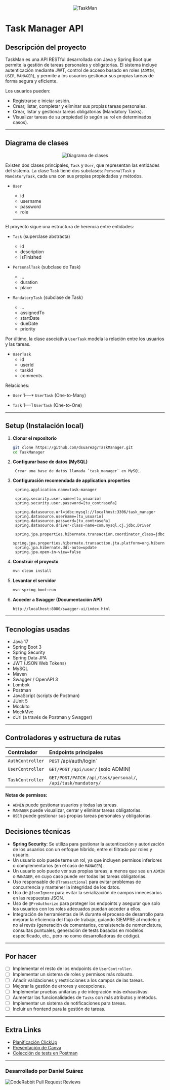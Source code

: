 <div style="text-align: center;">
  <img src="src/main/resources/static/banner.png" alt="TaskMan"></div>

# Task Manager API

## Descripción del proyecto

TaskMan es una API RESTful desarrollada con Java y Spring Boot que permite la gestión de tareas personales y obligatorias. El sistema incluye autenticación mediante JWT, control de acceso basado en roles (`ADMIN`, `USER`, `MANAGER`), y permite a los usuarios gestionar sus propias tareas de forma segura y eficiente.

Los usuarios pueden:
- Registrarse e iniciar sesión.
- Crear, listar, completar y eliminar sus propias tareas personales.
- Crear, listar y gestionar tareas obligatorias (Mandatory Tasks).
- Visualizar tareas de su propiedad (o según su rol en determinados casos).

---

## Diagrama de clases


<div style="text-align: center;">
  <img src="src/main/resources/static/img.png" alt="Diagrama de clases">
</div>


Existen dos clases principales, `Task` y `User`, que representan las entidades del sistema. La clase `Task` tiene dos subclases: `PersonalTask` y `MandatoryTask`, cada una con sus propias propiedades y métodos.

- `User`
    - id
    - username
    - password
    - role

  ---------
El proyecto sigue una estructura de herencia entre entidades:

- `Task` (superclase abstracta)
    - id
    - description
    - isFinished


- `PersonalTask` (subclase de Task)
    - …
    - duration
    - place
  

- `MandatoryTask` (subclase de Task)
    - …
    - assignedTo
    - startDate
    - dueDate
    - priority

Por último, la clase asociativa `UserTask` modela la relación entre los usuarios y las tareas.

- `UserTask` 
    - id
    - userId
    - taskId
    - comments




Relaciones:
- `User` 1---* `UserTask` (One-to-Many)


- `Task` 1---1 `UserTask` (One-to-One)


---

## Setup (Instalación local)

1. **Clonar el repositorio**
   ```bash
   git clone https://github.com/dsuarezg/TaskManager.git
   cd TaskManager
   ```

2. **Configurar base de datos (MySQL)**  

        Crear una base de datos llamada `task_manager` en MySQL.


3. **Configuración recomendada de application.properties**
   ```properties
    spring.application.name=task-manager
    
    spring.security.user.name=[tu_usuario]
    spring.security.user.password=[tu_contraseña]
    
    spring.datasource.url=jdbc:mysql://localhost:3306/task_manager
    spring.datasource.username=[tu_usuario]
    spring.datasource.password=[tu_contraseña]
    spring.datasource.driver-class-name=com.mysql.cj.jdbc.Driver
    
    spring.jpa.properties.hibernate.transaction.coordinator_class=jdbc
    spring.jpa.properties.hibernate.transaction.jta.platform=org.hibernate.engine.transaction.jta.platform.internal.NoJtaPlatform
    spring.jpa.hibernate.ddl-auto=update
    spring.jpa.open-in-view=false

   ```

4. **Construir el proyecto**
   ```bash
   mvn clean install
   ```

5. **Levantar el servidor**
   ```bash
   mvn spring-boot:run
   ```

6. **Acceder a Swagger (Documentación API)**
   ```
   http://localhost:8080/swagger-ui/index.html
   ```

---

## Tecnologías usadas

- Java 17
- Spring Boot 3
- Spring Security
- Spring Data JPA
- JWT (JSON Web Tokens)
- MySQL
- Maven
- Swagger / OpenAPI 3
- Lombok
- Postman
- JavaScript (scripts de Postman)
- JUnit 5
- Mockito
- MockMvc
- cUrl (a través de Postman y Swagger)

---

## Controladores y estructura de rutas

| Controlador | Endpoints principales                                                                                                                                                                                |
|:---|:-----------------------------------------------------------------------------------------------------------------------------------------------------------------------------------------------------|
| `AuthController` | `POST` /api/auth/login`                                                                                                                                                                               |
| `UserController` | `GET/POST` `/api/user/` (solo ADMIN)                                                                                                                                                                   |
| `TaskController` | `GET/POST/PATCH` `/api/task/personal/`, `/api/task/mandatory/` |

**Notas de permisos:**
- `ADMIN` puede gestionar usuarios y todas las tareas.
- `MANAGER` puede visualizar, cerrar y eliminar tareas obligatorias.
- `USER` puede gestionar sus propias tareas personales y obligatorias.

## Decisiones técnicas

- **Spring Security**: Se utiliza para gestionar la autenticación y autorización de los usuarios con un enfoque híbrido, entre el filtrado por roles y usuario.
- Un usuario solo puede terne un rol, ya que incluyen permisos inferiores o complementarios (en el caso de `MANAGER`).
- Un usuario solo puede ver sus propias tareas, a menos que sea un `ADMIN` o `MANAGER`, en cuyo caso puede ver todas las tareas obligatorias.
- Uso responsable de `@Transactional` para evitar problemas de concurrencia y mantener la integridad de los datos.
- Uso de `@JsonIgnore` para evitar la serialización de campos innecesarios en las respuestas JSON.
- Uso de `@PreAuthorize` para proteger los endpoints y asegurar que solo los usuarios con los roles adecuados puedan acceder a ellos.
- Integración de herramientas de IA durante el proceso de desarrollo para mejorar la eficiencia del flujo de trabajo, guiando SIEMPRE al modelo y no al revés (generación de comentarios, consistencia de nomenclatura, consultas puntuales, generación de tests basados en modelos especificado, etc., pero no como desarrolladoras de código).

---

## Por hacer

- [ ] Implementar el resto de los endpoints de `UserController`.
- [ ] Implementar un sistema de roles y permisos más robusto.
- [ ] Añadir validaciones y restricciones a los campos de las tareas.
- [ ] Mejorar la gestión de errores y excepciones.
- [ ] Implementar pruebas unitarias y de integración más exhaustivas.
- [ ] Aumentar las funcionalidades de `Tasks` con más atributos y métodos.
- [ ] Implementar un sistema de notificaciones para tareas.
- [ ] Incluir un frontend para la gestión de tareas.

---

## Extra Links

- [Planificación ClickUp](https://sharing.clickup.com/90151157132/b/h/6-901511003926-2/cf885b5586b2831)
- [Presentación de Canva](https://www.canva.com/design/DAGnV4hOAYU/NOSQ0OUVCh5qB_mwHLxK2A/edit?utm_content=DAGnV4hOAYU&utm_campaign=designshare&utm_medium=link2&utm_source=sharebutton) 
- [Colección de tests en Postman](https://documenter.getpostman.com/view/20702470/2sB2jAbThU) 


---

### Desarrollado por Daniel Suárez

![CodeRabbit Pull Request Reviews](https://img.shields.io/coderabbit/prs/github/dsuarezg/TaskManager?utm_source=oss&utm_medium=github&utm_campaign=dsuarezg%2FTaskManager&labelColor=171717&color=FF570A&link=https%3A%2F%2Fcoderabbit.ai&label=CodeRabbit+Reviews)
